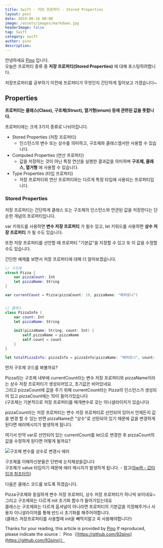 ```yaml
---
title: Swift - 저장 프로퍼티 - Stored Properties
layout: post
date: 2019-06-16 00:00
image: /assets/images/markdown.jpg
headerImage: false
tag: Swift
category: swift
author: pino
description:
---
```



안녕하세요 [Pino](https://92pino.github.io) 입니다.<br>
오늘은 프로퍼티 종류 중 __저장 프로퍼티(Stored Properties)__ 에 대해 포스팅하려합니다.<br>

저장프로퍼티를 공부하기 이전에 프로퍼티가 무엇인지 간단하게 짚어보고 가겠습니다~

## Properties

__프로퍼티는 클래스(Class), 구조체(Struct), 열거형(enum) 등에 관련된 값을 뜻합니다.__

프로퍼티에는 크게 3가지 종류로 나뉘어집니다.

- Stored Properties (저장 프로퍼티)
    - 인스턴스의 변수 또는 상수를 의미하고, 구조체와 클래스엠서만 사용할 수 있습니다.
- Computed Properties (연산 프로퍼티)
    - 값을 저장하는 것이 아닌 특정 연산을 실행한 결과값을 의미하며 __구조체, 클래스, 열거형__ 에 사용할 수 있습니다.
- Type Properties (타입 프로퍼티)
    - 저장 프로퍼티와 연산 프로퍼티와는 다르게 특정 타입에 사용되는 프로퍼티입니다.

### Stored Properties

저장 프로퍼티는 간단하게 클래스 또는 구조체의 인스턴스와 연관된 값을 저장한다는 단순한 개념의 프로퍼티입니다.

var 키워드를 사용하면 __변수 저장 프로퍼티__ 가 될수 있고, let 키워드를 사용하면 __상수 저장 프로퍼티__ 가 될 수도 있습니다.

또한 저장 프로퍼티를 선언할 때 프로퍼티 "기본값"을 지정할 수 있고 또 이 값을 수정할 수도 있습니다.

간단한 예제를 보면서 저장 프로퍼티에 대해 더 알아보겠습니다.

```swift
// 구조체
struct Pizza {
    var pizzaCount: Int
    let pizzaName: String
}

var currentCount = Pizza(pizzaCount: 10, pizzaName: "페퍼로니")


// 클래스
class PizzaInfo {
    var count: Int
    let pizzaName: String
    
    init(pizzaName: String, count: Int) {
        self.pizzaName = pizzaName
        self.count = count
    }
}

let totalPizzaInfo: pizzaInfo = pizzaInfo(pizzaName: "페퍼로니", count: 10)
```

먼저 구조체 코드를 봐볼까요?

Pizza라는 구조체 내부에 currentCount라는 변수 저장 프로퍼티와 pizzaName이라는 상수 저장 프로퍼티가 생성되어있고, 초기값은 비어있네요<br>
그리고 pizzaCount에 값을 주기 위해 currentCount라는 Pizza의 인스턴스가 생성되어 있고 pizzaCount에는 10이 들어가있습니다<br>
(구조체는 기본적으로 저장 프로퍼티를 매개변수로 갖는 이니셜라이저가 있습니다)

pizzaCount라는 저장 프로퍼티는 변수 저장 프로퍼티로 선언되어 있어서 언제든지 값을 변경 할 수 있는 반면 pizzaName은 "상수"로 선된되어 있기 때문에 값을 변경하게 된다면 에러메시지가 발생하게 됩니다.

여기서 만약 var로 선언되어 있는 currentCount를 let으로 변경한 후 pizzaCount의 값을 수정하게 된다면 어떻게 될까요?

![구조체 변수를 상수로 변경시 에러](https://user-images.githubusercontent.com/45158632/59562834-59dc7a80-906c-11e9-968f-92d6bf9994ca.png)

구조체를 이해하신분들은 단번에 눈치채셨을겁니다<br>
구조체가 value 타입이기 때문에 에러 메시지가 발생하게 됩니다. - 참고([Swift - 값타입과 참조타입](https://92pino.github.io/theory/2018/12/01/swift-%EA%B0%92%ED%83%80%EC%9E%85%EA%B3%BC-%EC%B0%B8%EC%A1%B0%ED%83%80%EC%9E%85/))


다음은 클래스 코드를 보도록 하겠습니다.

Pizza구조체와 동일하게 변수 저장 프로퍼티, 상수 저장 프로퍼티가 하나씩 보이네요~<br>
그리고 구조체와는 다르게 init 초기화 함수가 들어가있는데요<br>
클래스는 구조체와는 다르게 옵셔널이 아니라면 프로퍼티의 기본값을 지정해주거나 사용자 이니셜라이저를 통해 반드시 초기화를 해주어야합니다.<br>
(클래스 저장프로퍼티를 사용할때 init을 빼먹지말고 꼭 사용해야합니다!)



Thanks for your reading, this article is provided by [Pino](https://github.com/92pino) If reproduced,
please indicate the source：
Pino（[https://github.com/92pino](https://github.com/92pino)）
